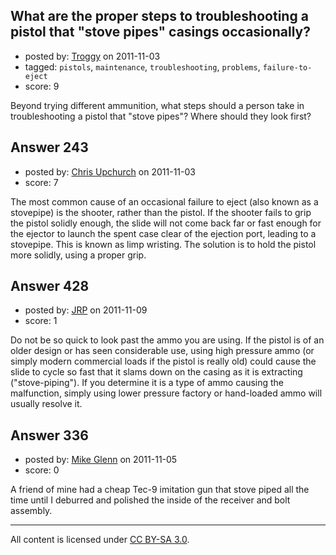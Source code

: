 ## What are the proper steps to troubleshooting a pistol that "stove pipes" casings occasionally?

- posted by: [Troggy](https://stackexchange.com/users/-1/135-troggy) on 2011-11-03
- tagged: `pistols`, `maintenance`, `troubleshooting`, `problems`, `failure-to-eject`
- score: 9

Beyond trying different ammunition, what steps should a person take in troubleshooting a pistol that "stove pipes"?  Where should they look first?


## Answer 243

- posted by: [Chris Upchurch](https://stackexchange.com/users/-1/79-chris-upchurch) on 2011-11-03
- score: 7

The most common cause of an occasional failure to eject (also known as a stovepipe) is the shooter, rather than the pistol.  If the shooter fails to grip the pistol solidly enough, the slide will not come back far or fast enough for the ejector to launch the spent case clear of the ejection port, leading to a stovepipe.  This is known as limp wristing.  The solution is to hold the pistol more solidly, using a proper grip.


## Answer 428

- posted by: [JRP](https://stackexchange.com/users/-1/193-jrp) on 2011-11-09
- score: 1

Do not be so quick to look past the ammo you are using. If the pistol is of an older design or has seen considerable use, using high pressure ammo (or simply modern commercial loads if the pistol is really old) could cause the slide to cycle so fast that it slams down on the casing as it is extracting ("stove-piping"). If you determine it is a type of ammo causing the malfunction, simply using lower pressure factory or hand-loaded ammo will usually resolve it.


## Answer 336

- posted by: [Mike Glenn](https://stackexchange.com/users/-1/54-mike-glenn) on 2011-11-05
- score: 0

A friend of mine had a cheap Tec-9 imitation gun that stove piped all the time until I deburred and polished the inside of the receiver and bolt assembly. 



---

All content is licensed under [CC BY-SA 3.0](https://creativecommons.org/licenses/by-sa/3.0/).
